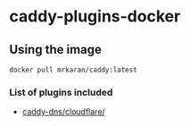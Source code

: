 # caddy-plugins-docker

## Using the image

`docker pull mrkaran/caddy:latest`

### List of plugins included

- [caddy-dns/cloudflare/](https://github.com/caddy-dns/cloudflare/)
